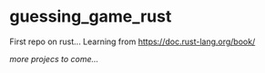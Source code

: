 # guessing_game_rust

First repo on rust... Learning from https://doc.rust-lang.org/book/ 

*more projecs to come...*
